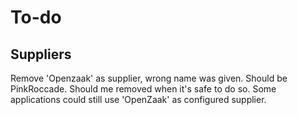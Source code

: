 # To-do

## Suppliers
Remove 'Openzaak' as supplier, wrong name was given. Should be PinkRoccade.
Should me removed when it's safe to do so. Some applications could still use 'OpenZaak' as configured supplier.

